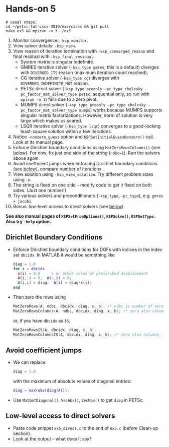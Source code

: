 # Hands-on 5
```
# usual steps:
cd ~/petsc-tut-cscs-2019/exercises && git pull
make ex5 && mpirun -n 3 ./ex5
```
1. Monitor convergence: `-ksp_monitor`.
2. View solver details: `-ksp_view`.
3. View reason of iteration termination with `-ksp_converged_reason` and final residual with `-ksp_final_residual`.
   - System matrix is singular indefinite.
   - GMRES iterative solver (`-ksp_type gmres`; this is a default) diverges with `DIVERGED_ITS` reason (maximum iteration count reached).
   - CG iterative solver (`-ksp_type cg`) diverges with `DIVERGED_INDEFINITE_MAT` reason.
   - PETSc direct solver (`-ksp_type preonly –pc_type cholesky -pc_factor_mat_solver_type petsc`; sequential only, so run with `mpirun -n 1`) fails due to a zero pivot.
   - MUMPS direct solver (`-ksp_type preonly –pc_type cholesky -pc_factor_mat_solver_type mumps`) works because MUMPS supports singular matrix factorizations. However, norm of solution is very large which makes us scared.
   - LSQR iterative solver (`-ksp_type lsqr`) converges to a good-looking least-square solution within a few iterations.
4. Notice `-nonzero_guess` option and `KSPSetInitialGuessNonzero()` call. Look at its manual page.
5. Enforce Dirichlet boundary conditions using `MatZeroRowsColumns()` (see [below](#dirichlet-boundary-conditions)). For now, fix just one side of the string (`ndbc=1`). Run the solvers above again.
6. Avoid coefficient jumps when enforcing Dirichlet boundary conditions (see [below](#avoid-coefficient-jumps)), compare number of iterations.
7. View solution using `-ksp_view_solution`. Try different problem sizes using `-n`.
8. The string is fixed on one side – modify code to get it fixed on both sides. (Just one number!)
9. Try various solvers and preconditioners (`-ksp_type`, `-pc_type`),   e.g. `gmres + jacobi`.
10. Bonus: low-level access to direct solvers (see [below](#low-level-access-to-direct-solvers)).


**See also manual pages of `KSPSetFromOptions()`, `KSPSolve()`, `KSPSetType`. Also try `-help` option.**

## Dirichlet Boundary Conditions
* Enforce Dirichlet boundary conditions for DOFs with indices in the index set `dbcidx`. In MATLAB it would be something like
    ```matlab
    diag = 1.0
    for i = dbcidx
      x(i) = 0.0     % or other value of prescribed displacement
      A(i,:) = 0;  A(:,i) = 0;
      A(i,i) = diag;  b(i) = diag*x(i);
    end
    ```
* Then zero the rows using
    ```c
    MatZeroRows(A, ndbc, dbcidx, diag, x, b); /* ndbc is number of zeroed rows */
    MatZeroRowsColumns(A, ndbc, dbcidx, diag, x, b); /* zero also columns, preserving symmetry */
    ```
    or, if you have `dbcidx` as `IS`,
    ```c
    MatZeroRowsIS(A, dbcidx, diag, x, b);
    MatZeroRowsColumnsIS(A, dbcidx, diag, x, b); /* zero also columns, preserving symmetry */
    ```

## Avoid coefficient jumps
* We can replace
    ```matlab
    diag = 1.0
    ```
    with the maximum of absolute values of diagonal entries:
    ```matlab
    diag = max(abs(diag(A)));
    ```
* Use `MatGetDiagonal()`, `VecAbs()`, `VecMax()` to get `diag` in PETSc.

## Low-level access to direct solvers
* Paste code snippet `ex5_direct.c` to the end of `ex5.c` (before Clean-up section).
* Look at the output – what does it say?


